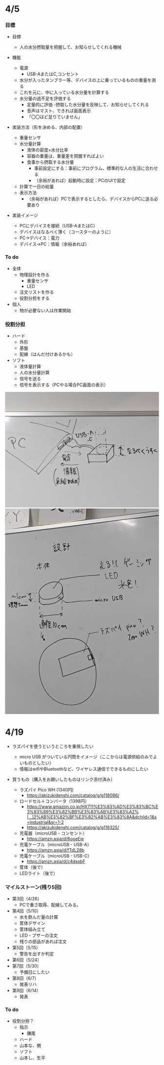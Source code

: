 # 4/5
### 目標
- 目標
  - 人の水分摂取量を把握して、お知らせしてくれる機械

- 機能
  - 電源
    - USB-AまたはC,コンセント
  - 水分が入ったタンブラー等、デバイスの上に乗っているものの重量を測る
  - これを元に、中に入っている水分量を計算する
  - 水分量の過不足を評価する
    - 定量的に評価
  -摂取した水分量を反映して、お知らせしてくれる
    - 音声はマスト、できれば画面表示
    - 「〇〇ほど足りていません」

- 実装方法（形を決める、内部の配置）
  - 重量センサ
  - 水分量計算
    - 液体の密度×水分比率
    - 容器の重量は、重量差を把握すればよい
    - 食事から摂取する水分量
      - 事前設定にする：事前にプログラム、標準的な人の生活に合わせる
      - （余裕があれば）起動時に設定：PCのUIで設定
  - 計算で一日の総量
  - 表示方法
    - （余裕があれば）PCで表示するとしたら、デバイスからPCに送る必要あり

- 実装イメージ
  - PCにデバイスを接続（USB-AまたはC）
  - デバイスはなるべく薄く（コースターのように）
  - PC→デバイス：電力
  - デバイス→PC：情報（余裕あれば）

### To do
- 全体
  - 物理設計を作る
    - 重量センサ
    - LED
  - 注文リストを作る
  - 役割分担をする
- 個人
  - 物が必要ない人は作業開始
 
### 役割分担
- ハード
  - 外形
  - 基盤
  - 配線（はんだ付けあるかも） 
- ソフト
  - 液体量計算
  - 人の水分量計算
  - 信号を送る
  - 信号を表示する（PCやる場合PC画面の表示）

![test](PXL_20240405_070053393.jpg)
![test](PXL_20240405_070125819.jpg)



# 4/19
- ラズパイを使うというところを重視したい
  - micro USB がついている円筒をイメージ（ここからは電源供給のみでよいものとしたい）
  - 情報はwifiやBluetoothなど、ワイヤレス通信でできるものにしたい

- 買うもの（購入をお願いしたものはリンク添付済み）
  - ラズパイ Pico WH (1340円)
    - https://akizukidenshi.com/catalog/g/g118086/
  - ロードセル＋コンバータ（1398円）
    - https://www.amazon.co.jp/HX711%E3%83%AD%E3%83%BC%E3%83%89%E3%82%BB%E3%83%AB%E3%83%A2%[…]2%AB%E3%82%BF%E3%82%AB%E3%83%8A&dchild=1&s=industrial&sr=1-2
    - https://akizukidenshi.com/catalog/g/g118325/
  - 充電器（microUSB - コンセント）
    - https://amzn.asia/d/6ooeEie
  - 充電ケーブル（microUSB - USB-A）
    - https://amzn.asia/d/fTdL28b
  - 充電ケーブル（microUSB - USB-C）
    - https://amzn.asia/d/c4dxobF
  - 筐体（後で）
  - LEDライト（後で）

### マイルストーン(残り5回)
- 第3回（4/26）
  - PCで重さ取得、配線してみる。
- 第4回（5/10）
  - 水を飲んだ量の計算
  - 筐体デザイン
  - 筐体組み立て
  - LED・ブザーの注文
  - 残りの部品があれば注文
- 第5回（5/15）
  - 警告を出すか判定
- 第6回（5/24） 
- 第7回（5/30）
  - 予備日にしたい
- 第8回（6/7）
  - 発表リハ
- 第9回（6/14）
  - 発表

### To do
- 役割分担？
  - 指示
    - 鎌尾
  -  ハード
    - 山本な、関 
  -  ソフト
    - 山本し、生平


